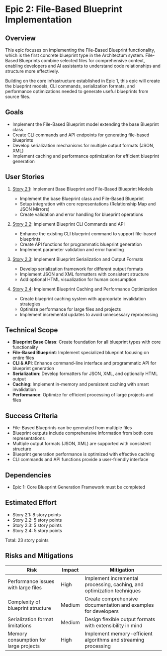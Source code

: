 # Epic 2: File-Based Blueprint Implementation

## Overview

This epic focuses on implementing the File-Based Blueprint functionality, which is the first concrete blueprint type in the Architectum system. File-Based Blueprints combine selected files for comprehensive context, enabling developers and AI assistants to understand code relationships and structure more effectively.

Building on the core infrastructure established in Epic 1, this epic will create the blueprint models, CLI commands, serialization formats, and performance optimizations needed to generate useful blueprints from source files.

## Goals

- Implement the File-Based Blueprint model extending the base Blueprint class
- Create CLI commands and API endpoints for generating file-based blueprints
- Develop serialization mechanisms for multiple output formats (JSON, XML)
- Implement caching and performance optimization for efficient blueprint generation

## User Stories

1. [Story 2.1](./epic_2/story-2.1.md): Implement Base Blueprint and File-Based Blueprint Models
   - Implement the base Blueprint class and File-Based Blueprint
   - Setup integration with core representations (Relationship Map and JSON Mirrors)
   - Create validation and error handling for blueprint operations

2. [Story 2.2](./epic_2/story-2.2.md): Implement Blueprint CLI Commands and API
   - Enhance the existing CLI blueprint command to support file-based blueprints
   - Create API functions for programmatic blueprint generation
   - Implement parameter validation and error handling

3. [Story 2.3](./epic_2/story-2.3.md): Implement Blueprint Serialization and Output Formats
   - Develop serialization framework for different output formats
   - Implement JSON and XML formatters with consistent structure
   - Add optional HTML visualization for human consumption

4. [Story 2.4](./epic_2/story-2.4.md): Implement Blueprint Caching and Performance Optimization
   - Create blueprint caching system with appropriate invalidation strategies
   - Optimize performance for large files and projects
   - Implement incremental updates to avoid unnecessary reprocessing

## Technical Scope

- **Blueprint Base Class**: Create foundation for all blueprint types with core functionality
- **File-Based Blueprint**: Implement specialized blueprint focusing on entire files
- **CLI & API**: Enhance command-line interface and programmatic API for blueprint generation
- **Serialization**: Develop formatters for JSON, XML, and optionally HTML output
- **Caching**: Implement in-memory and persistent caching with smart invalidation
- **Performance**: Optimize for efficient processing of large projects and files

## Success Criteria

- File-Based Blueprints can be generated from multiple files
- Blueprint outputs include comprehensive information from both core representations
- Multiple output formats (JSON, XML) are supported with consistent structure
- Blueprint generation performance is optimized with effective caching
- CLI commands and API functions provide a user-friendly interface

## Dependencies

- Epic 1: Core Blueprint Generation Framework must be completed

## Estimated Effort

- Story 2.1: 8 story points
- Story 2.2: 5 story points  
- Story 2.3: 5 story points
- Story 2.4: 5 story points

Total: 23 story points

## Risks and Mitigations

| Risk | Impact | Mitigation |
|------|--------|------------|
| Performance issues with large files | High | Implement incremental processing, caching, and optimization techniques |
| Complexity of blueprint structure | Medium | Create comprehensive documentation and examples for developers |
| Serialization format limitations | Medium | Design flexible output formats with extensibility in mind |
| Memory consumption for large projects | High | Implement memory-efficient algorithms and streaming processing |